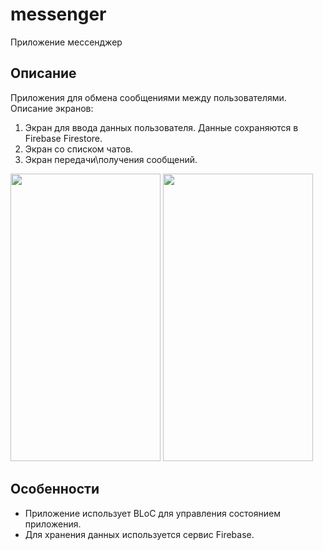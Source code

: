# messenger

Приложение мессенджер

## Описание

Приложения для обмена сообщениями между пользователями.
<br>
Описание экранов:
1. Экран для ввода данных пользователя. Данные сохраняются в Firebase Firestore.
2. Экран со списком чатов.
3. Экран передачи\получения сообщений.
   
<img src="https://github.com/Ducascas/messenger/assets/100170314/c8753b9e-c0c9-4b46-9b21-ae6f2b177806" width="240" height="460"> 
<img src="https://github.com/Ducascas/messenger/assets/100170314/3e30ba08-3692-4871-8a6b-926221330d28" width="240" height="460"><br> 


## Особенности

- Приложение использует BLoC для управления состоянием приложения.
- Для хранения данных используется сервис Firebase.
